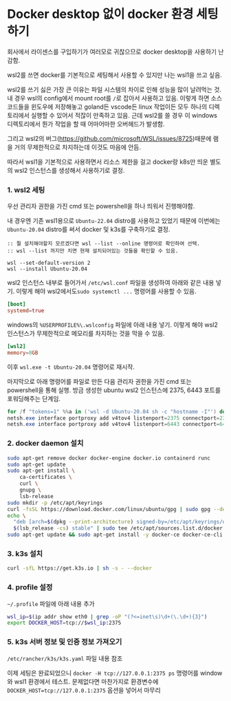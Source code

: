 # Docker desktop 없이 docker 환경 세팅하기

회사에서 라이센스를 구입하기가 여러모로 귀찮으므로 docker desktop을 사용하기 난감함.

wsl2를 쓰면 docker를 기본적으로 세팅해서 사용할 수 있지만 나는 wsl1을 쓰고 싶음.&#x20;

wsl2를 쓰기 싫은 가장 큰 이유는 파일 시스템의 차이로 인해 성능을 많이 날려먹는 것. 내 경우 wsl의 config에서 mount root를 `/`로 잡아서 사용하고 있음. 이렇게 하면 소스코드들을 윈도우에 저장해놓고 goland든 vscode든 linux 작업이든 모두 하나의 디렉토리에서 실행할 수 있어서 적잖이 만족하고 있음. 근데 wsl2를 쓸 경우 이 windows 디렉토리에서 뭔가 작업을 할 때 어마어마한 오버헤드가 발생함.&#x20;

그리고 wsl2의 버그(https://github.com/microsoft/WSL/issues/8725)때문에 램을 거의 무제한적으로 차지하는데 이것도 마음에 안듬.

따라서 wsl1을 기본적으로 사용하면서 리소스 제한을 걸고 docker랑 k8s만 띄운 별도의 wsl2 인스턴스를 생성해서 사용하기로 결정.

### 1. wsl2 세팅

우선 관리자 권한을 가진 cmd 또는 powershell을 하나 띄워서 진행해야함.

&#x20;내 경우엔 기존 wsl1용으로 `Ubuntu-22.04` distro를 사용하고 있었기 때문에 이번에는 `Ubuntu-20.04` distro를 써서 docker 및 k3s를 구축하기로 결정.

```shell
:: 뭘 설치해야할지 모르겠다면 wsl --list --online 명령어로 확인하여 선택.
:: wsl --list 까지만 치면 현재 설치되어있는 것들을 확인할 수 있음.

wsl --set-default-version 2
wsl --install Ubuntu-20.04
```

wsl2 인스턴스 내부로 들어가서 `/etc/wsl.conf` 파일을 생성하여 아래와 같은 내용 넣기. 이렇게 해야 wsl2에서도`sudo systemctl ...` 명령어를 사용할 수 있음.

```toml
[boot]
systemd=true
```

windows의 `%USERPROFILE%\.wslconfig` 파일에 아래 내용 넣기. 이렇게 해야 wsl2 인스턴스가 무제한적으로 메모리를 차지하는 것을 막을 수 있음.

```toml
[wsl2]
memory=8GB 
```

이후 `wsl.exe -t Ubuntu-20.04` 명령어로 재시작.

마지막으로 아래 명령어를 파일로 만든 다음 관리자 권한을 가진 cmd 또는 powershell을 통해 실행. 방금 생성한 ubuntu wsl2 인스턴스에 2375, 6443 포트를 포워딩해주는 단계임.

```powershell
for /f "tokens=1" %%a in ('wsl -d Ubuntu-20.04 sh -c "hostname -I"') do set wsl_ip=%%a
netsh.exe interface portproxy add v4tov4 listenport=2375 connectport=2375 connectaddress=$wsl_ip
netsh.exe interface portproxy add v4tov4 listenport=6443 connectport=6443 connectaddress=$wsl_ip
```

### 2. docker daemon 설치

```bash
sudo apt-get remove docker docker-engine docker.io containerd runc
sudo apt-get update
sudo apt-get install \
    ca-certificates \
    curl \
    gnupg \
    lsb-release
sudo mkdir -p /etc/apt/keyrings
curl -fsSL https://download.docker.com/linux/ubuntu/gpg | sudo gpg --dearmor -o /etc/apt/keyrings/docker.gpg
echo \
  "deb [arch=$(dpkg --print-architecture) signed-by=/etc/apt/keyrings/docker.gpg] https://download.docker.com/linux/ubuntu \
  $(lsb_release -cs) stable" | sudo tee /etc/apt/sources.list.d/docker.list > /dev/null
sudo apt-get update && sudo apt-get install -y docker-ce docker-ce-cli containerd.io docker-compose-plugin
```

### 3. k3s 설치

```bash
curl -sfL https://get.k3s.io | sh -s - --docker
```

### 4. profile 설정

`~/.profile` 파일에 아래 내용 추가

```bash
wsl_ip=$(ip addr show eth0 | grep -oP "(?<=inet\s)\d+(\.\d+){3}")
export DOCKER_HOST=tcp://$wsl_ip:2375
```

### 5. k3s 서버 정보 및 인증 정보 가져오기

`/etc/rancher/k3s/k3s.yaml` 파일 내용 참조



이제 세팅은 완료되었으니 `docker -H tcp://127.0.0.1:2375 ps` 명령어를 window와 wsl1 환경에서 테스트. 문제없다면 마찬가지로 환경변수에 `DOCKER_HOST=tcp://127.0.0.1:2375` 옵션을 넣어서 마무리
